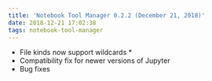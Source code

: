 ```yaml
---
title: 'Notebook Tool Manager 0.2.2 (December 21, 2018)'
date: 2018-12-21 17:02:38
tags: notebook-tool-manager
---
```


- File kinds now support wildcards *
- Compatibility fix for newer versions of Jupyter
- Bug fixes